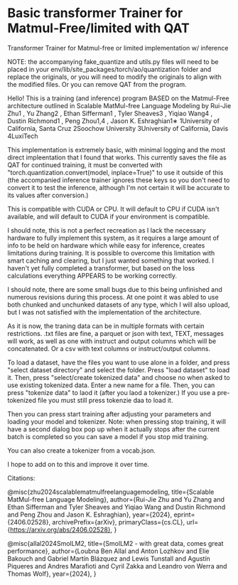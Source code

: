 # Basic transformer Trainer for Matmul-Free/limited with QAT
Transformer Trainer for Matmul-free or limited implementation w/ inference

NOTE: the accompanying fake_quantize and utils.py files will need to be placed in your env/lib/site_packages/torch/ao/quantization folder and replace the originals, or you will need to modify the originals to align with the modified files. Or you can remove QAT from the program.

Hello! This is a training (and inference) program BASED on the Matmul-Free architecture outlined in 
Scalable MatMul-free Language Modeling
by Rui-Jie Zhu1
, Yu Zhang2
, Ethan Sifferman1
, Tyler Sheaves3
, Yiqiao Wang4
, Dustin Richmond1
, Peng Zhou1,4
, Jason K. Eshraghian1∗
1University of California, Santa Cruz 2Soochow University
3University of California, Davis 4LuxiTech

This implementation is extremely basic, with minimal logging and the most direct impleentation that I found that works. This currently saves the file as QAT for continued training, it must be converted with "torch.quantization.convert(model, inplace=True)" to use it outside of this (the accompanied inference trainer ignores these keys so you don't need to convert it to test the inference, although I'm not certain it will be accurate to its values after conversion.) 

This is compatible with CUDA or CPU. It will default to CPU if CUDA isn't available, and will default to CUDA if your environment is compatible.

I should note, this is not a perfect recreation as I lack the necessary hardware to fully implement this system, as it requires a large amount of info to be held on hardware which while easy for inference, creates limitations during training. It is possible to overcome this limitation with smart caching and clearing, but I just wanted something that worked. I haven't yet fully completed a transformer, but based on the loss calculations everything APPEARS to be working correctly.

I should note, there are some small bugs due to this being unfinished and numerous revisions during this process. At one point it was abled to use both chunked and unchunked datasets of any type, which I will also upload, but I was not satisfied with the implementation of the architecture. 

As it is now, the traning data can be in multiple formats with certain restrictions. .txt files are fine, a parquet or json with text, TEXT, messages will work, as well as one with instruct and output columns which will be concatenated. Or a csv with text columns or instruct/output columns.

To load a dataset, have the files you want to use alone in a folder, and press "select dataset directory" and select the folder. Press "load dataset" to load it. Then, press "select/create tokenized data" and choose no when asked to use existing tokenized data. Enter a new name for a file. Then, you can press "tokenize data" to laod it (after you laod a tokenizer.) If you use a pre-tokenized file you must still press tokenzie daa to load it.

Then you can press start training after adjusting your parameters and loading your model and tokenizer. Note: when pressing stop training, it will have a second dialog box pop up when it actually stops after the current batch is completed so you can save a model if you stop mid training. 

You can also create a tokenizer from a vocab.json. 

I hope to add on to this and improve it over time. 

Citations:

@misc{zhu2024scalablematmulfreelanguagemodeling,
      title={Scalable MatMul-free Language Modeling}, 
      author={Rui-Jie Zhu and Yu Zhang and Ethan Sifferman and Tyler Sheaves and Yiqiao Wang and Dustin Richmond and Peng Zhou and Jason K. Eshraghian},
      year={2024},
      eprint={2406.02528},
      archivePrefix={arXiv},
      primaryClass={cs.CL},
      url={https://arxiv.org/abs/2406.02528}, 
}

@misc{allal2024SmolLM2,
      title={SmolLM2 - with great data, comes great performance}, 
      author={Loubna Ben Allal and Anton Lozhkov and Elie Bakouch and Gabriel Martín Blázquez and Lewis Tunstall and Agustín Piqueres and Andres Marafioti and Cyril Zakka and Leandro von Werra and Thomas Wolf},
      year={2024},
}
